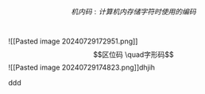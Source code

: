 $$机内码 : 计算机内存储字符时使用的编码$$
<br><br>
![[Pasted image 20240729172951.png]]
$$区位码 \quad字形码$$
![[Pasted image 20240729174823.png]]dhjih

ddd